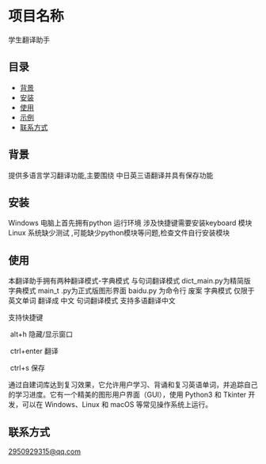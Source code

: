 # 项目名称

学生翻译助手

## 目录

- [背景](#背景)
- [安装](#安装)
- [使用](#使用)
- [示例](#示例)
- [联系方式](#联系方式)

## 背景

提供多语言学习翻译功能,主要围绕 中日英三语翻译并具有保存功能

## 安装

Windows 电脑上首先拥有python 运行环境 
	涉及快捷键需要安装keyboard 模块
Linux 系统缺少测试 ,可能缺少python模块等问题,检查文件自行安装模块

## 使用

本翻译助手拥有两种翻译模式-字典模式 与句词翻译模式
	dict_main.py为精简版 字典模式
	main_t .py为正式版图形界面
	baidu.py 为命令行 废案
字典模式 仅限于 英文单词 翻译成 中文
句词翻译模式
	支持多语翻译中文

支持快捷键

​	alt+h 隐藏/显示窗口

​	ctrl+enter 翻译

​	ctrl+s 保存

通过自建词库达到复习效果，它允许用户学习、背诵和复习英语单词，并追踪自己的学习进度。它有一个精美的图形用户界面（GUI），使用 Python3 和 Tkinter 开发，可以在 Windows、Linux 和 macOS 等常见操作系统上运行。

## 联系方式

2950929315@qq.com